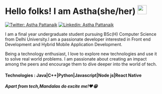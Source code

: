 # Hello folks! I am Astha(she/her) <img src="https://raw.githubusercontent.com/MartinHeinz/MartinHeinz/master/wave.gif" width="30px">

[![Twitter: Astha Pattanaik](https://img.shields.io/twitter/follow/Astha_Pattanaik?style=social)](https://https://twitter.com/Astha_Pattanaik)
[![Linkedin: Astha Pattanaik](https://img.shields.io/badge/-AsthaPattanaik-blue?style=flat-square&logo=Linkedin&logoColor=white&link=https://www.linkedin.com/in/astha-pattanaik-b8b601171/)](https://www.linkedin.com/in/astha-pattanaik-b8b601171/)


I am a final year undergraduate student pursuing BSc(H) Computer Science from Delhi University.I am a passionate developer interested in Front end Development and Hybrid Mobile Application Development.

Being a technology enthusiast, I love to explore new technologies and use it to solve real world problems. I am passionate about creating 
an impact among the peers and encourage them to dive deeper into the world of tech. 
<h4>Technologies : Java|C++|Python|Javascript|Node js|React Native</h4>
<h5>Apart from tech,Mandalas do excite me!❤😁
